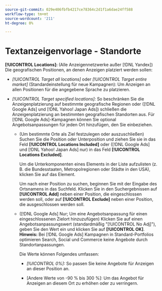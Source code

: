 ```yaml
---
source-git-commit: 029e406fbfb4217ce78364c2d1f1a6dae24ff588
workflow-type: tm+mt
source-wordcount: '211'
ht-degree: 0%

---
```

# Textanzeigenvorlage - Standorte

**[!UICONTROL Locations]:** (Alle Anzeigennetzwerke außer [!DNL Yandex]) Die geografischen Positionen, an denen Anzeigen platziert werden sollen:

* *[!UICONTROL Target all locations]* oder *[!UICONTROL Target entire market]* (Standardeinstellung für neue Kampagnen): Um Anzeigen an allen Positionen für die angegebene Sprache zu platzieren.

* *[!UICONTROL Target specified locations]:* So beschränken Sie die Anzeigenplatzierung auf bestimmte geografische Regionen oder ([!DNL Google Ads] und [!DNL Yahoo! Japan Ads]) schließen die Anzeigenplatzierung an bestimmten geografischen Standorten aus. Für [!DNL Google Ads]-Kampagnen können Sie optional Angebotsanpassungen für jeden Ort hinzufügen, den Sie einbeziehen.

   * (Um bestimmte Orte als Ziel festzulegen oder auszuschließen) Suchen Sie die Position oder Unterposition und ziehen Sie sie in das Feld **[!UICONTROL Locations Included]** oder ([!DNL Google Ads] und [!DNL Yahoo! Japan Ads] nur) in das Feld **[!UICONTROL Locations Excluded]**.

     Um die Unterkomponenten eines Elements in der Liste aufzulisten (z. B. die Bundesstaaten, Metropolregionen oder Städte in den USA), klicken Sie auf das Element.

     Um nach einer Position zu suchen, beginnen Sie mit der Eingabe des Ortsnamens in das Suchfeld. Klicken Sie in den Suchergebnissen auf **[!UICONTROL Add]** neben einer Position, die eingeschlossen werden soll, oder auf **[!UICONTROL Exclude]** neben einer Position, die ausgeschlossen werden soll.

   * ([!DNL Google Ads] Nur; Um eine Angebotsanpassung für einen eingeschlossenen Zielort hinzuzufügen) Klicken Sie auf einen Angebotsanpassungswert (standardmäßig &quot;[!UICONTROL No Adj]&quot;), geben Sie den Wert ein und klicken Sie auf **[!UICONTROL OK]**. **Hinweis:** Bei [!DNL Google Ads] Kampagnen in Standard-Portfolios optimieren Search, Social und Commerce keine Angebote durch Standortanpassungen.

     Die Werte können Folgendes umfassen:

      * *[!UICONTROL 0%]:* So passen Sie keine Angebote für Anzeigen an dieser Position an.

      * \[Andere Werte von -90 % bis 300 %\]: Um das Angebot für Anzeigen an diesem Ort zu erhöhen oder zu verringern.
